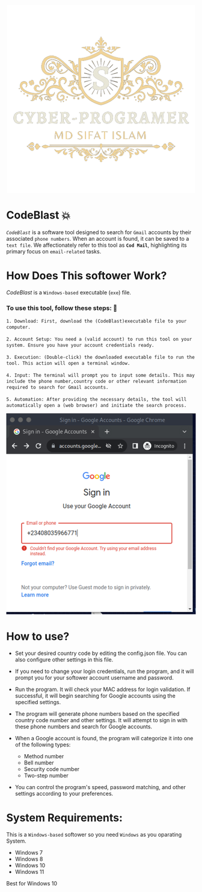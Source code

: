 <p align="center">
  <img src="removebg.banner.png">
</p>

# CodeBlast :boom:

*`CodeBlast`* is a software tool designed to search for `Gmail` accounts by their associated `phone numbers`. When an account is found, it can be saved to a `text file`. We affectionately refer to this tool as **`Cod Mail`**, highlighting its primary focus on `email-related` tasks.

# How Does This softower Work?

*CodeBlast* is a `Windows-based` executable (`exe`) file. 

### To use this tool, follow these steps: :green_heart:

    1. Download: First, download the (CodeBlast)executable file to your computer.

    2. Account Setup: You need a (valid account) to run this tool on your system. Ensure you have your account credentials ready.

    3. Execution: (Double-click) the downloaded executable file to run the tool. This action will open a terminal window.

    4. Input: The terminal will prompt you to input some details. This may include the phone number,country code or other relevant information required to search for Gmail accounts.

    5. Automation: After providing the necessary details, the tool will automatically open a (web browser) and initiate the search process.


![Demo](/demo.png)

# How to use?

- Set your desired country code by editing the config.json file. You can also configure other settings in this file.

- If you need to change your login credentials, run the program, and it will prompt you for your softower account username and password.


- Run the program. It will check your MAC address for login validation. If successful, it will begin searching for Google accounts using the specified settings.

- The program will generate phone numbers based on the specified country code number and other settings. It will attempt to sign in with these phone numbers and search for Google accounts.

- When a Google account is found, the program will categorize it into one of the following types:

    * Method number
    * Bell number
    * Security code number
    * Two-step number

- You can control the program's speed, password matching, and other settings according to your preferences.

# System Requirements:

This is a `Windows-based` softower so you need `Windows` as you oparating System.

- Windows 7
- Windows 8
- Windows 10
- Windows 11

Best for Windows 10
